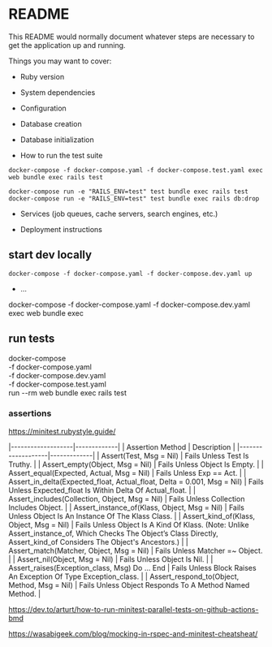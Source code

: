 # README

This README would normally document whatever steps are necessary to get the
application up and running.

Things you may want to cover:

- Ruby version

- System dependencies

- Configuration

- Database creation

- Database initialization

- How to run the test suite

```
docker-compose -f docker-compose.yaml -f docker-compose.test.yaml exec web bundle exec rails test

docker-compose run -e "RAILS_ENV=test" test bundle exec rails test
docker-compose run -e "RAILS_ENV=test" test bundle exec rails db:drop
```

- Services (job queues, cache servers, search engines, etc.)

- Deployment instructions

## start dev locally

```
docker-compose -f docker-compose.yaml -f docker-compose.dev.yaml up
```

- ...

docker-compose -f docker-compose.yaml -f docker-compose.dev.yaml exec web bundle exec

## run tests

docker-compose \
 -f docker-compose.yaml \
 -f docker-compose.dev.yaml \
 -f docker-compose.test.yaml \
 run --rm web bundle exec rails test

### assertions

https://minitest.rubystyle.guide/

|-------------------|-------------|
| Assertion Method | Description |
|-------------------|-------------|
| Assert(Test, Msg = Nil) | Fails Unless Test Is Truthy. |
| Assert_empty(Object, Msg = Nil) | Fails Unless Object Is Empty. |
| Assert_equal(Expected, Actual, Msg = Nil) | Fails Unless Exp == Act. |
| Assert_in_delta(Expected_float, Actual_float, Delta = 0.001, Msg = Nil) | Fails Unless Expected_float Is Within Delta Of Actual_float. |
| Assert_includes(Collection, Object, Msg = Nil) | Fails Unless Collection Includes Object. |
| Assert_instance_of(Klass, Object, Msg = Nil) | Fails Unless Object Is An Instance Of The Klass Class. |
| Assert_kind_of(Klass, Object, Msg = Nil) | Fails Unless Object Is A Kind Of Klass. (Note: Unlike Assert_instance_of, Which Checks The Object’s Class Directly, Assert_kind_of Considers The Object's Ancestors.) |
| Assert_match(Matcher, Object, Msg = Nil) | Fails Unless Matcher =~ Object. |
| Assert_nil(Object, Msg = Nil) | Fails Unless Object Is Nil. |
| Assert_raises(Exception_class, Msg) Do ... End | Fails Unless Block Raises An Exception Of Type Exception_class. |
| Assert_respond_to(Object, Method, Msg = Nil) | Fails Unless Object Responds To A Method Named Method. |

https://dev.to/arturt/how-to-run-minitest-parallel-tests-on-github-actions-bmd

https://wasabigeek.com/blog/mocking-in-rspec-and-minitest-cheatsheat/
